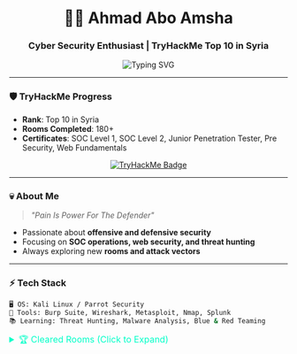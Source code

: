 <h1 align="center">👨‍💻 Ahmad Abo Amsha</h1>
<h3 align="center">Cyber Security Enthusiast | TryHackMe Top 10 in Syria</h3>

<p align="center">
  <img src="https://readme-typing-svg.demolab.com?font=Fira+Code&weight=500&size=24&pause=1000&color=0FFFC1&center=true&vCenter=true&width=900&lines=TryHackMe+Top+10+in+Syria;180%2B+Rooms+Completed;SOC+L1%2C+SOC+L2%2C+Jr+PenTester;Cyber+Security+is+my+Playground+%F0%9F%94%90" alt="Typing SVG" />
</p>

---

### 🛡️ **TryHackMe Progress**
- **Rank**: Top 10 in Syria  
- **Rooms Completed**: 180+  
- **Certificates**: SOC Level 1, SOC Level 2, Junior Penetration Tester, Pre Security, Web Fundamentals  

<p align="center">
  <a href="https://tryhackme.com/p/AhmadAboamsha">
    <img src="https://tryhackme-badges.s3.amazonaws.com/AhmadAboamsha.png" alt="TryHackMe Badge" />
  </a>
</p>

---

### 💀 **About Me**
> *"Pain Is Power For The Defender"*  
- Passionate about **offensive and defensive security**  
- Focusing on **SOC operations, web security, and threat hunting**  
- Always exploring new **rooms and attack vectors**  

---

### ⚡ **Tech Stack**
```bash
🖥️ OS: Kali Linux / Parrot Security  
🔧 Tools: Burp Suite, Wireshark, Metasploit, Nmap, Splunk  
📚 Learning: Threat Hunting, Malware Analysis, Blue & Red Teaming
```

<details>
  <summary style="font-size:16px; color:#00ffc8;">🏆 Cleared Rooms (Click to Expand)</summary>

  <br>

  <table style="width:100%; border-collapse: collapse; color:#00ffc8; background-color:#0d0d0d; border:1px solid #00ffc8;">
    <thead>
      <tr style="border-bottom:2px solid #00ffc8;">
        <th style="padding: 10px; text-align:left; border-bottom:1px solid #00ffc8;">Room Name</th>
      </tr>
    </thead>
    <tbody>
      <tr><td>Critical</td></tr>
      <tr><td>Networking Secure Protocols</td></tr>
      <tr><td>Networking Essentials</td></tr>
      <tr><td>Tcpdump: The Basics</td></tr>
      <tr><td>Windows PowerShell</td></tr>
      <tr><td>Intro to Cyber Threat Intel</td></tr>
      <tr><td>SOAR</td></tr>
      <tr><td>Eradication & Remediation</td></tr>
      <tr><td>Sigma</td></tr>
      <tr><td>Anti-Reverse Engineering</td></tr>
      <tr><td>MalDoc: Static Analysis</td></tr>
      <tr><td>Redline</td></tr>
      <tr><td>Linux Forensics</td></tr>
      <tr><td>DFIR: An Introduction</td></tr>
      <tr><td>Wireshark: Traffic Analysis</td></tr>
      <tr><td>Preparation</td></tr>
      <tr><td>Threat Hunting: Endgame</td></tr>
      <tr><td>Cyber Kill Chain</td></tr>
      <tr><td>Splunk: Exploring SPL</td></tr>
      <tr><td>Search Skills</td></tr>
      <tr><td>Phishing Emails in Action</td></tr>
      <tr><td>Windows Forensics 2</td></tr>
      <tr><td>Intro to Threat Emulation</td></tr>
      <tr><td>OpenCTI</td></tr>
      <tr><td>Introduction to SIEM</td></tr>
      <tr><td>Junior Security Analyst Intro</td></tr>
      <tr><td>Threat Intel & Containment</td></tr>
      <tr><td>TShark: The Basics</td></tr>
      <tr><td>Sysinternals</td></tr>
      <tr><td>Common Attacks</td></tr>
      <tr><td>Defensive Security Intro</td></tr>
      <tr><td>Splunk: Basics</td></tr>
      <tr><td>Custom Alert Rules in Wazuh</td></tr>
      <tr><td>Eviction</td></tr>
      <tr><td>Sysmon</td></tr>
      <tr><td>Boogeyman 1</td></tr>
      <tr><td>Intro to Logs</td></tr>
      <tr><td>Logstash: Data Processing Unit</td></tr>
      <tr><td>Volatility</td></tr>
      <tr><td>Autopsy</td></tr>
      <tr><td>Windows Event Logs</td></tr>
      <tr><td>Core Windows Processes</td></tr>
      <tr><td>Threat Intelligence for SOC</td></tr>
      <tr><td>Fixit</td></tr>
      <tr><td>Investigating with ELK 101</td></tr>
      <tr><td>Wazuh</td></tr>
      <tr><td>Careers in Cyber</td></tr>
      <tr><td>Phishing Prevention</td></tr>
      <tr><td>TheHive Project</td></tr>
      <tr><td>Threat Intelligence Tools</td></tr>
      <tr><td>Unified Kill Chain</td></tr>
      <tr><td>Wireshark: Packet Operations</td></tr>
      <tr><td>Tactical Detection</td></tr>
      <tr><td>Identification & Scoping</td></tr>
      <tr><td>Protocols and Servers</td></tr>
      <tr><td>Zeek</td></tr>
      <tr><td>Windows Fundamentals 3</td></tr>
      <tr><td>Velociraptor</td></tr>
      <tr><td>CALDERASecurity Awareness</td></tr>
      <tr><td>Wireshark: The Basics</td></tr>
      <tr><td>x86 Architecture Overview</td></tr>
      <tr><td>Basic Static Analysis</td></tr>
      <tr><td>Pyramid Of Pain</td></tr>
      <tr><td>Intro to Malware Analysis</td></tr>
      <tr><td>Intro to Endpoint Security</td></tr>
      <tr><td>Trooper</td></tr>
      <tr><td>Principles of Security</td></tr>
      <tr><td>KAPE</td></tr>
      <tr><td>Incident handling with Splunk</td></tr>
      <tr><td>Osquery: The Basics</td></tr>
      <tr><td>Threat Hunting: Pivoting</td></tr>
      <tr><td>Hunt Me II: Typo Squatters</td></tr>
      <tr><td>NetworkMiner</td></tr>
      <tr><td>Tardigrade</td></tr>
      <tr><td>Splunk: Setting up a SOC Lab</td></tr>
      <tr><td>Advanced Static Analysis</td></tr>
      <tr><td>Splunk: Data Manipulation</td></tr>
      <tr><td>MalBuster</td></tr>
      <tr><td>Basic Dynamic Analysis</td></tr>
      <tr><td>Threat Modelling</td></tr>
      <tr><td>Splunk: Dashboards and Reports</td></tr>
      <tr><td>Hunt Me I: Payment Collectors</td></tr>
      <tr><td>Tempest</td></tr>
      <tr><td>Traffic Analysis Essentials</td></tr>
      <tr><td>TShark: CLI Wireshark Features</td></tr>
      <tr><td>Brim</td></tr>
      <tr><td>Threat Hunting: Introduction</td></tr>
      <tr><td>Log Operations</td></tr>
      <tr><td>Passive Reconnaissance</td></tr>
      <tr><td>Phishing Analysis Tools</td></tr>
      <tr><td>Dissecting PE Headers</td></tr>
      <tr><td>DNS in Detail</td></tr>
      <tr><td>Diamond Model</td></tr>
      <tr><td>Phishing Analysis Fundamentals</td></tr>
    </tbody>
  </table>

</details>
